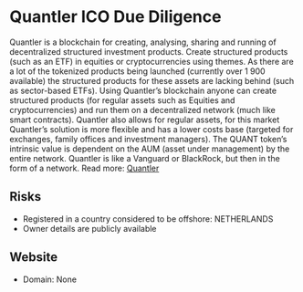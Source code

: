 # Quantler ICO Due Diligence
Quantler is a blockchain for creating, analysing, sharing and running of decentralized structured investment products. Create structured products (such as an ETF) in equities or cryptocurrencies using themes. As there are a lot of the tokenized products being launched (currently over 1 900 available) the structured products for these assets are lacking behind (such as sector-based ETFs). Using Quantler’s blockchain anyone can create structured products (for regular assets such as Equities and cryptocurrencies) and run them on a decentralized network (much like smart contracts). Quantler also allows for regular assets, for this market Quantler’s solution is more flexible and has a lower costs base (targeted for exchanges, family offices and investment managers). The QUANT token’s intrinsic value is dependent on the AUM (asset under management) by the entire network. Quantler is like a Vanguard or BlackRock, but then in the form of a network.
Read more: [Quantler](https://metabay.network/ico/quantler)
## Risks
* Registered in a country considered to be offshore: NETHERLANDS
* Owner details are publicly available
## Website
* Domain: None
